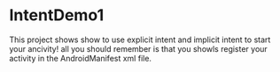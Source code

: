 # IntentDemo1
This project shows show to use explicit intent and implicit intent to start your ancivity!
all you should remember is that you showls register your activity in the AndroidManifest xml file.
